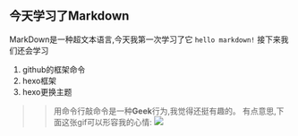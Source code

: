 ## 今天学习了Markdown
MarkDown是一种超文本语言,今天我第一次学习了它
`hello markdown!`
接下来我们还会学习
1. github的框架命令
1. hexo框架
1. hexo更换主题
>>用命令行敲命令是一种**Geek**行为,我觉得还挺有趣的。
有点意思,下面这张gif可以形容我的心情:
![](https://qgt-style.oss-cn-hangzhou.aliyuncs.com/newcoursep4/g1/g1-2-2/tenor.gif)
